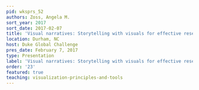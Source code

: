```yaml
---
pid: wksprs_52
authors: Zoss, Angela M.
sort_year: 2017
sort_date: 2017-02-07
title: 'Visual narratives: Storytelling with visuals for effective research presentations'
location: Durham, NC
host: Duke Global Challenge
pres_date: February 7, 2017
type: Presentation
label: 'Visual narratives: Storytelling with visuals for effective research presentations'
order: '23'
featured: true
teaching: visualization-principles-and-tools
---
```

